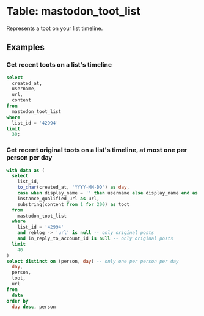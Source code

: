 # Table: mastodon_toot_list

Represents a toot on your list timeline.

## Examples

### Get recent toots on a list's timeline

```sql
select
  created_at,
  username,
  url,
  content
from
  mastodon_toot_list
where
  list_id = '42994'
limit
  30;
```

### Get recent original toots on a list's timeline, at most one per person per day

```sql
with data as (
  select
    list_id,
    to_char(created_at, 'YYYY-MM-DD') as day,
    case when display_name = '' then username else display_name end as person,
    instance_qualified_url as url,
    substring(content from 1 for 200) as toot
  from
    mastodon_toot_list
  where
    list_id = '42994'
    and reblog -> 'url' is null -- only original posts
    and in_reply_to_account_id is null -- only original posts
  limit
    40
)
select distinct on (person, day) -- only one per person per day
  day,
  person,
  toot,
  url
from
  data
order by
  day desc, person
```